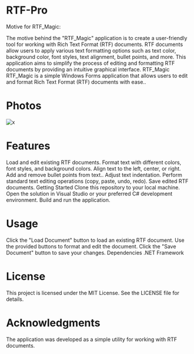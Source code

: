 # RTF-Pro
Motive for RTF_Magic:

The motive behind the "RTF_Magic" application is to create a user-friendly tool for working with Rich Text Format (RTF) documents. RTF documents allow users to apply various text formatting options such as text color, background color, font styles, text alignment, bullet points, and more. This application aims to simplify the process of editing and formatting RTF documents by providing an intuitive graphical interface.
RTF_Magic
RTF_Magic is a simple Windows Forms application that allows users to edit and format Rich Text Format (RTF) documents with ease..
# Photos
![x](https://github.com/RoggersAnguzu/RTF-Pro/assets/141458053/23027570-eb93-4f8a-aa3c-d5c98cf78b41)

# Features
Load and edit existing RTF documents.
Format text with different colors, font styles, and background colors.
Align text to the left, center, or right.
Add and remove bullet points from text..
Adjust text indentation.
Perform standard text editing operations (copy, paste, undo, redo).
Save edited RTF documents.
Getting Started
Clone this repository to your local machine.
Open the solution in Visual Studio or your preferred C# development environment.
Build and run the application.
# Usage
Click the "Load Document" button to load an existing RTF document.
Use the provided buttons to format and edit the document.
Click the "Save Document" button to save your changes.
Dependencies
.NET Framework
# License
This project is licensed under the MIT License. See the LICENSE file for details.

# Acknowledgments
The application was developed as a simple utility for working with RTF documents.
